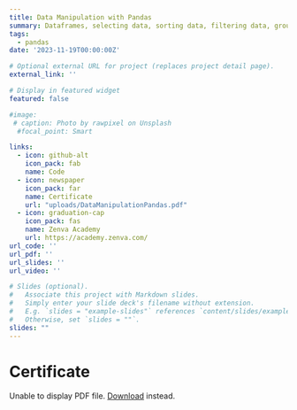 ```yaml
---
title: Data Manipulation with Pandas
summary: Dataframes, selecting data, sorting data, filtering data, grouping data
tags:
  - pandas
date: '2023-11-19T00:00:00Z'

# Optional external URL for project (replaces project detail page).
external_link: ''

# Display in featured widget
featured: false

#image:
 # caption: Photo by rawpixel on Unsplash
  #focal_point: Smart

links:
  - icon: github-alt
    icon_pack: fab
    name: Code
  - icon: newspaper
    icon_pack: far
    name: Certificate
    url: "uploads/DataManipulationPandas.pdf" 
  - icon: graduation-cap
    icon_pack: fas
    name: Zenva Academy
    url: https://academy.zenva.com/
url_code: ''
url_pdf: ''
url_slides: ''
url_video: ''

# Slides (optional).
#   Associate this project with Markdown slides.
#   Simply enter your slide deck's filename without extension.
#   E.g. `slides = "example-slides"` references `content/slides/example-slides.md`.
#   Otherwise, set `slides = ""`.
slides: ""
---
```


<!DOCTYPE html>
<html>
  <head>
    <title>Certificate</title>
  </head>
  <body>
    <h1>Certificate</h1>
    <object data="/uploads/DataManipulationPandas.pdf" type="application/pdf" width="100%" height="450px">
      <p>Unable to display PDF file. <a href="/uploads/DataManipulationPandas.pdf">Download</a> instead.</p>
    </object>
  </body>
</html>

